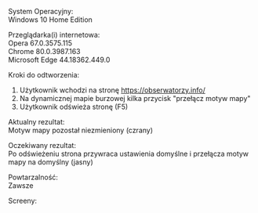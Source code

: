 System Operacyjny:  
Windows 10 Home Edition  

Przeglądarka(i) internetowa:  
Opera 67.0.3575.115  
Chrome 80.0.3987.163  
Microsoft Edge 44.18362.449.0  

Kroki do odtworzenia:  
1. Użytkownik wchodzi na stronę https://obserwatorzy.info/  
2. Na dynamicznej mapie burzowej kilka przycisk "przełącz motyw mapy"  
3. Użytkownik odświeża stronę (F5)   

Aktualny rezultat:  
Motyw mapy pozostał niezmieniony (czrany)  

Oczekiwany rezultat:   
Po odświeżeniu strona przywraca ustawienia domyślne i przełącza motyw mapy na domyślny (jasny)  

Powtarzalność:  
Zawsze  

Screeny:  




